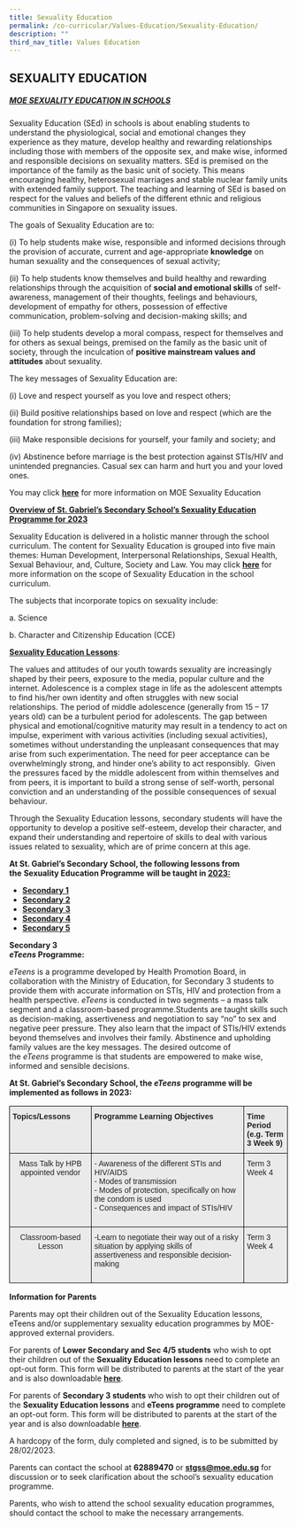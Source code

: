 ```yaml
---
title: Sexuality Education
permalink: /co-curricular/Values-Education/Sexuality-Education/
description: ""
third_nav_title: Values Education
---
```

## SEXUALITY EDUCATION


##### <u>MOE SEXUALITY EDUCATION IN SCHOOLS</u>

Sexuality Education (SEd) in schools is about enabling students to understand the physiological, social and emotional changes they experience as they mature, develop healthy and rewarding relationships including those with members of the opposite sex, and make wise, informed and responsible decisions on sexuality matters. SEd is premised on the importance of the family as the basic unit of society. This means encouraging healthy, heterosexual marriages and stable nuclear family units with extended family support. The teaching and learning of SEd is based on respect for the values and beliefs of the different ethnic and religious communities in Singapore on sexuality issues.  

The goals of Sexuality Education are to:

(i) To help students make wise, responsible and informed decisions through the provision of accurate, current and age-appropriate&nbsp;**knowledge**&nbsp;on human sexuality and the consequences of sexual activity;

(ii) To help students know themselves and build healthy and rewarding relationships through the acquisition of&nbsp;**social and emotional skills**&nbsp;of self-awareness, management of their thoughts, feelings and behaviours, development of empathy for others, possession of effective communication, problem-solving and decision-making skills; and  

(iii) To help students develop a moral compass, respect for themselves and for others as sexual beings, premised on the family as the basic unit of society, through the inculcation of&nbsp;**positive mainstream values and attitudes**&nbsp;about sexuality.&nbsp;

The key messages of Sexuality Education are:

(i) Love and respect yourself as you love and respect others;

(ii) Build positive relationships based on love and respect (which are the foundation for strong families);

(iii) Make responsible decisions for yourself, your family and society; and

(iv) Abstinence before marriage is the best protection against STIs/HIV and unintended pregnancies. Casual sex can harm and hurt you and your loved ones.

You may click&nbsp;**[here](https://www.moe.gov.sg/education/programmes/social-and-emotional-learning/sexuality-education)**&nbsp;for more information on MOE Sexuality Education

**<u>Overview of St. Gabriel’s Secondary&nbsp;School’s&nbsp;Sexuality Education Programme for 2023</u>**

Sexuality Education is delivered in a holistic manner through the school curriculum. The content for Sexuality Education is grouped into five main themes: Human Development, Interpersonal Relationships, Sexual Health, Sexual Behaviour, and, Culture, Society and Law.&nbsp;You may click&nbsp;**[here](https://www.moe.gov.sg/education/programmes/social-and-emotional-learning/sexuality-education/scope-and-teaching-approach-of-sexuality-education-in-schools)**&nbsp;for more information on the scope of Sexuality Education in the school curriculum.

The subjects that incorporate topics on sexuality include:

a.&nbsp;Science

b.&nbsp;Character and Citizenship Education (CCE)


**<u>Sexuality Education Lessons</u>**:&nbsp;

The values and attitudes of our youth towards sexuality are increasingly shaped by their peers, exposure to the media, popular culture and the internet. Adolescence is a complex stage in life as the adolescent attempts to find his/her own identity and often struggles with new social relationships. The period of middle adolescence (generally from 15 – 17 years old) can be a turbulent period for adolescents. The gap between physical and emotional/cognitive maturity may result in a tendency to act on impulse, experiment with various activities (including sexual activities), sometimes without understanding the unpleasant consequences that may arise from such experimentation. The need for peer acceptance can be overwhelmingly strong, and hinder one’s ability to act responsibly.&nbsp; Given the pressures faced by the middle adolescent from within themselves and from peers, it is important to build a strong sense of self-worth, personal conviction and an understanding of the possible consequences of sexual behaviour.&nbsp;

Through the Sexuality Education lessons, secondary students will have the opportunity to develop a positive self-esteem, develop their character, and expand their understanding and repertoire of skills to deal with various issues related to sexuality, which are of prime concern at this age.

**At St. Gabriel’s Secondary School, the following lessons from the**&nbsp;**Sexuality Education Programme**&nbsp;**will be taught in&nbsp;<u>2023:</u>**

*   **[Secondary 1](/files/Sec%201%20SEd%20Timeline.pdf)**
*   **[Secondary 2](/files/Sec%202%20SEd%20Timeline.pdf)**
*   **[Secondary 3](/files/Sec%203%20SEd%20Timeline.pdf)**
*   **[Secondary 4](/files/Sec%204%20SEd%20Timeline.pdf)**
*   **[Secondary 5](/files/Sec%205%20SEd%20Timeline.pdf)**

**Secondary 3**<br>
**_eTeens_&nbsp;Programme:**  

_eTeens_&nbsp;is a programme developed by Health Promotion Board, in collaboration with the Ministry of Education, for Secondary 3 students to provide them with accurate information on STIs, HIV and protection from a health perspective.&nbsp;_eTeens_&nbsp;is conducted in two segments – a mass talk segment and a classroom-based programme.Students are taught skills such as decision-making, assertiveness and negotiation to say “no” to sex and negative peer pressure. They also learn that the impact of STIs/HIV extends beyond themselves and involves their family. Abstinence and upholding family values are the key messages.&nbsp;The desired outcome of the&nbsp;_eTeens_&nbsp;programme is that students are empowered to make wise, informed and sensible decisions.

**At St. Gabriel’s Secondary School, the&nbsp;_eTeens_&nbsp;programme will be implemented as follows in 2023:**

<style type="text/css">
.tg  {border-collapse:collapse;border-spacing:0;}
.tg td{border-color:black;border-style:solid;border-width:1px;font-family:Arial, sans-serif;font-size:14px;
  overflow:hidden;padding:10px 5px;word-break:normal;}
.tg th{border-color:black;border-style:solid;border-width:1px;font-family:Arial, sans-serif;font-size:14px;
  font-weight:normal;overflow:hidden;padding:10px 5px;word-break:normal;}
.tg .tg-y7qa{background-color:#EAEAEA;color:#222;text-align:left;vertical-align:top}
.tg .tg-ii8k{background-color:#EAEAEA;color:#222;text-align:center;vertical-align:top}
.tg .tg-rj1p{background-color:#EAEAEA;color:#222;font-weight:bold;text-align:left;vertical-align:top}
</style>
<table class="tg">
<thead>
  <tr>
    <th class="tg-rj1p">Topics/Lessons</th>
    <th class="tg-rj1p">Programme Learning Objectives</th>
    <th class="tg-rj1p">Time Period<br>(e.g. Term 3 Week 9)</th>
  </tr>
</thead>
<tbody>
  <tr>
    <td class="tg-ii8k">Mass Talk by HPB appointed vendor</td>
    <td class="tg-y7qa">- Awareness of the different STIs and HIV/AIDS<br>- Modes of transmission<br>- Modes of protection, specifically on how the condom is used<br>- Consequences and impact of STIs/HIV<br><br></td>
    <td class="tg-y7qa">Term 3 Week 4</td>
  </tr>
  <tr>
    <td class="tg-ii8k">Classroom-based Lesson</td>
    <td class="tg-y7qa">-Learn to negotiate their way out of a risky situation by applying skills of assertiveness and responsible decision-making<br><br></td>
    <td class="tg-y7qa">Term 3 Week 4</td>
  </tr>
</tbody>
</table>

**Information for Parents**

Parents may opt their children out of the Sexuality Education lessons, eTeens and/or supplementary sexuality education programmes by MOE-approved external providers.&nbsp;

For parents of&nbsp;**Lower Secondary and Sec 4/5 students**&nbsp;who wish to opt their children out of the&nbsp;**Sexuality Education lessons**&nbsp;need to complete an opt-out form. This form will be distributed to parents at the start of the year and is also downloadable&nbsp;[**here**](/files/LS%20and%20Sec%204-5%20SEd%20Parent%20Opt%20Out%20Form%202023%20SGSS.pdf).

For parents of&nbsp;**Secondary 3 students**&nbsp;who wish to opt their children out of the&nbsp;**Sexuality Education lessons**&nbsp;and&nbsp;**eTeens programme**&nbsp;need to complete an opt-out form. This form will be distributed to parents at the start of the year and is also downloadable&nbsp;[**here**](/files/Sec%203%20SEd%20Parent%20Opt%20Out%20Form%202023%20SGSS.pdf).

A hardcopy of the form, duly completed and signed, is to be submitted by 28/02/2023.&nbsp;

Parents can contact the school at&nbsp;**62889470**&nbsp;or&nbsp;[**stgss@moe.edu.sg**](mailto:stgss@moe.edu.sg)&nbsp;for discussion or to seek clarification about the school’s sexuality education programme.

Parents, who wish to attend the school sexuality education programmes, should contact the school to make the necessary arrangements.